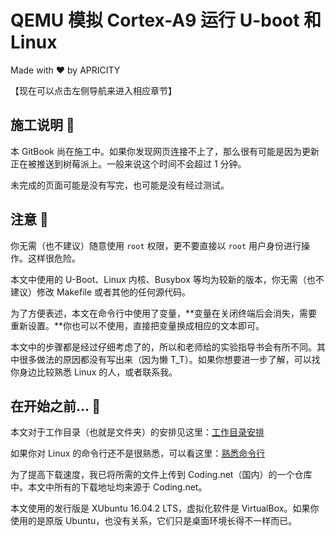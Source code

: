 # QEMU 模拟 Cortex-A9 运行 U-boot 和 Linux

Made with ❤️ by APRICITY

【现在可以点击左侧导航来进入相应章节】


## 施工说明 🚧

本 GitBook 尚在施工中。如果你发现网页连接不上了，那么很有可能是因为更新正在被推送到树莓派上。一般来说这个时间不会超过 1 分钟。

未完成的页面可能是没有写完，也可能是没有经过测试。


## 注意 🔮

你无需（也不建议）随意使用 `root` 权限，更不要直接以 `root` 用户身份进行操作。这样很危险。

本文中使用的 U-Boot、Linux 内核、Busybox 等均为较新的版本，你无需（也不建议）修改 Makefile 或者其他的任何源代码。

为了方便表述，本文在命令行中使用了变量，**变量在关闭终端后会消失，需要重新设置。**你也可以不使用，直接把变量换成相应的文本即可。

本文中的步骤都是经过仔细考虑了的，所以和老师给的实验指导书会有所不同。其中很多做法的原因都没有写出来（因为懒 T_T）。如果你想要进一步了解，可以找你身边比较熟悉 Linux 的人，或者联系我。


## 在开始之前... 🤔

本文对于工作目录（也就是文件夹）的安排见这里：[工作目录安排](appendix/workspace-structure.md)

如果你对 Linux 的命令行还不是很熟悉，可以看这里：[熟悉命令行](appendix/intro-commandline.md)

为了提高下载速度，我已将所需的文件上传到 Coding.net（国内）的一个仓库中。本文中所有的下载地址均来源于 Coding.net。

本文使用的发行版是 XUbuntu 16.04.2 LTS，虚拟化软件是 VirtualBox。如果你使用的是原版 Ubuntu，也没有关系，它们只是桌面环境长得不一样而已。

